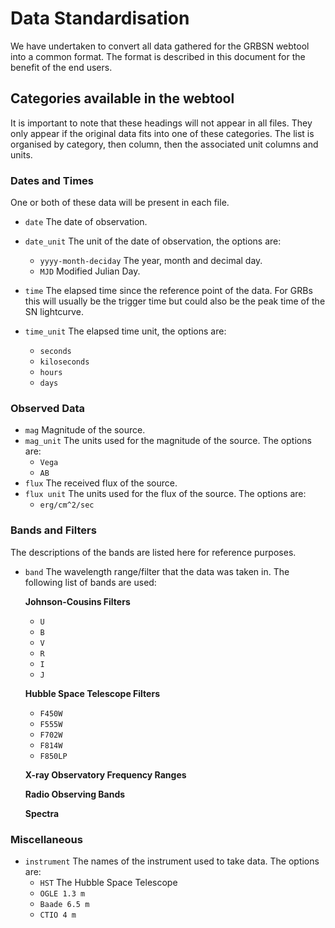 # Data Standardisation

We have undertaken to convert all data gathered for the GRBSN webtool into a common format. 
The format is described in this document for the benefit of the end users.

## Categories available in the webtool
It is important to note that these headings will not appear in all files. They only appear if
the original data fits into one of these categories. The list is organised by category, then column, 
then the associated unit columns and units.

### Dates and Times
One or both of these data will be present in each file.
  * `date` The date of observation. 
  
  * `date_unit` The unit of the date of observation, the options are:
  
    * `yyyy-month-deciday` The year, month and decimal day.
    * `MJD` Modified Julian Day.
  
  * `time` The elapsed time since the reference point of the data. For GRBs this will usually be the trigger time but could also be the peak time of the SN lightcurve.
  
  * `time_unit` The elapsed time unit, the options are:
  
    * `seconds`
    * `kiloseconds`
    * `hours`
    * `days`

### Observed Data
 * `mag` Magnitude of the source.
 * `mag_unit` The units used for the magnitude of the source. The options are:
   * `Vega` 
   * `AB`
 * `flux` The received flux of the source.
 * `flux unit`  The units used for the flux of the source. The options are:
   * `erg/cm^2/sec` 


### Bands and Filters
The descriptions of the bands are listed here for reference purposes.
  * `band` The wavelength range/filter that the data was taken in. The following list of bands are used:
   
    **Johnson-Cousins Filters**
    * `U`
    * `B`
    * `V`
    * `R`
    * `I`
    * `J`

    **Hubble Space Telescope Filters**
    * `F450W`
    * `F555W`
    * `F702W`
    * `F814W`
    * `F850LP`

    **X-ray Observatory Frequency Ranges**
    
    **Radio Observing Bands**
    
    **Spectra**

### Miscellaneous
 * `instrument` The names of the instrument used to take data. The options are:
   * `HST` The Hubble Space Telescope
   * `OGLE 1.3 m`
   * `Baade 6.5 m`
   * `CTIO 4 m`
